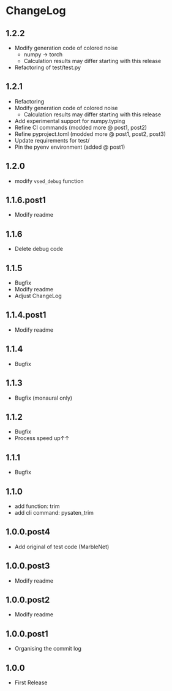 # ChangeLog

## 1.2.2
* Modify generation code of colored noise
    * numpy -> torch
    * Calculation results may differ starting with this release
* Refactoring of test/test.py

## 1.2.1
* Refactoring
* Modify generation code of colored noise
    * Calculation results may differ starting with this release
* Add experimental support for numpy.typing
* Refine CI commands (modded more @ post1, post2)
* Refine pyproject.toml (modded more @ post1, post2, post3)
* Update requirements for test/
* Pin the pyenv environment (added @ post1)

## 1.2.0
* modify `vsed_debug` function

## 1.1.6.post1
* Modify readme

## 1.1.6
* Delete debug code

## 1.1.5
* Bugfix
* Modify readme
* Adjust ChangeLog

## 1.1.4.post1
* Modify readme

## 1.1.4
* Bugfix

## 1.1.3
* Bugfix (monaural only)

## 1.1.2
* Bugfix
* Process speed up↑↑

## 1.1.1
* Bugfix

## 1.1.0
* add function: trim
* add cli command: pysaten_trim

## 1.0.0.post4
* Add original of test code (MarbleNet)

## 1.0.0.post3
* Modify readme

## 1.0.0.post2
* Modify readme

## 1.0.0.post1
* Organising the commit log

## 1.0.0
* First Release
